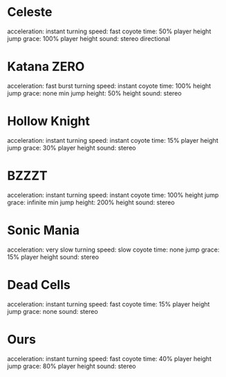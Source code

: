 # Celeste
acceleration: instant
turning speed: fast
coyote time: 50% player height
jump grace: 100% player height
sound: stereo directional

# Katana ZERO
acceleration: fast burst
turning speed: instant
coyote time: 100% height
jump grace: none
min jump height: 50% height
sound: stereo

# Hollow Knight
acceleration: instant
turning speed: instant
coyote time: 15% player height
jump grace: 30% player height
sound: stereo

# BZZZT
acceleration: instant
turning speed: instant
coyote time: 100% height
jump grace: infinite
min jump height: 200% height
sound: stereo

# Sonic Mania
acceleration: very slow
turning speed: slow
coyote time: none
jump grace: 15% player height
sound: stereo

# Dead Cells
acceleration: instant
turning speed: fast
coyote time: 15% player height
jump grace: none
sound: stereo

# Ours
acceleration: instant
turning speed: fast
coyote time: 40% player height
jump grace: 80% player height
sound: stereo
